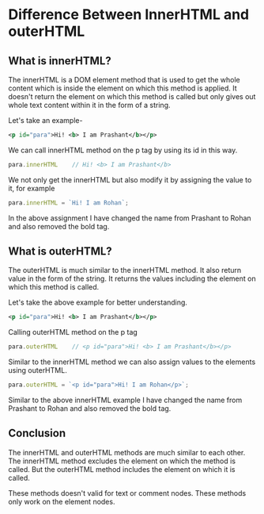 # Difference Between InnerHTML and outerHTML

## What is innerHTML?

The innerHTML is a DOM element method that is used to get the whole content which is inside the element on which this method is applied. It doesn't return the element on which this method is called but only gives out whole text content within it in the form of a string.

Let's take an example-

```xml
<p id="para">Hi! <b> I am Prashant</b></p>
```

We can call innerHTML method on the p tag by using its id in this way.

```javascript
para.innerHTML    // Hi! <b> I am Prashant</b>
```

We not only get the innerHTML but also modify it by assigning the value to it, for example

```javascript
para.innerHTML = `Hi! I am Rohan`;
```

In the above assignment I have changed the name from Prashant to Rohan and also removed the bold tag.

## What is outerHTML?

The outerHTML is much similar to the innerHTML method. It also return value in the form of the string. It returns the values including the element on which this method is called.

Let's take the above example for better understanding.

```xml
<p id="para">Hi! <b> I am Prashant</b></p>
```

Calling outerHTML method on the p tag

```javascript
para.outerHTML    // <p id="para">Hi! <b> I am Prashant</b></p>
```

Similar to the innerHTML method we can also assign values to the elements using outerHTML.

```javascript
para.outerHTML = `<p id="para">Hi! I am Rohan</p>`;
```

Similar to the above innerHTML example I have changed the name from Prashant to Rohan and also removed the bold tag.

## Conclusion

The innerHTML and outerHTML methods are much similar to each other. The innerHTML method excludes the element on which the method is called. But the outerHTML method includes the element on which it is called.

These methods doesn't valid for text or comment nodes. These methods only work on the element nodes.